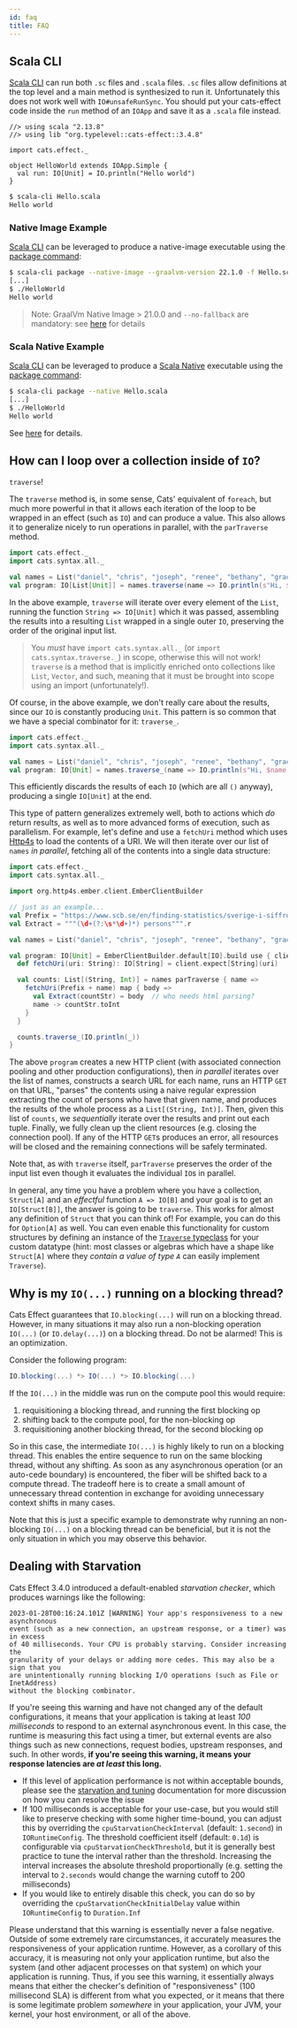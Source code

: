 ```yaml
---
id: faq
title: FAQ
---
```


## Scala CLI

[Scala CLI](https://scala-cli.virtuslab.org/) can run both `.sc` files and `.scala` files. `.sc` files allow definitions at the top level and a main method is synthesized to run it. Unfortunately this does not work well with `IO#unsafeRunSync`. You should put your cats-effect code inside the `run` method of an `IOApp` and save it as a `.scala` file instead.

```scala-cli
//> using scala "2.13.8"
//> using lib "org.typelevel::cats-effect::3.4.8"

import cats.effect._

object HelloWorld extends IOApp.Simple {
  val run: IO[Unit] = IO.println("Hello world")
}
```

```sh
$ scala-cli Hello.scala
Hello world
```

### Native Image Example

[Scala CLI](https://scala-cli.virtuslab.org/) can be leveraged to produce a native-image executable using the [package command](https://scala-cli.virtuslab.org/docs/commands/package#native-image):

```sh
$ scala-cli package --native-image --graalvm-version 22.1.0 -f Hello.scala -- --no-fallback
[...]
$ ./HelloWorld
Hello world
```

> Note: GraalVm Native Image > 21.0.0 and `--no-fallback` are mandatory: see [here](core/native-image.md) for details

### Scala Native Example

[Scala CLI](https://scala-cli.virtuslab.org/) can be leveraged to produce a [Scala Native](https://github.com/scala-native/scala-native) executable using the [package command](https://scala-cli.virtuslab.org/docs/commands/package/#scala-native):

```sh
$ scala-cli package --native Hello.scala
[...]
$ ./HelloWorld
Hello world
```

See [here](core/scala-native.md) for details.

## How can I loop over a collection inside of `IO`?

`traverse`!

The `traverse` method is, in some sense, Cats' equivalent of `foreach`, but much more powerful in that it allows each iteration of the loop to be wrapped in an effect (such as `IO`) and can produce a value. This also allows it to generalize nicely to run operations in parallel, with the `parTraverse` method.

```scala mdoc:reset:silent
import cats.effect._
import cats.syntax.all._

val names = List("daniel", "chris", "joseph", "renee", "bethany", "grace")
val program: IO[List[Unit]] = names.traverse(name => IO.println(s"Hi, $name!"))
```

In the above example, `traverse` will iterate over every element of the `List`, running the function `String => IO[Unit]` which it was passed, assembling the results into a resulting `List` wrapped in a single outer `IO`, preserving the order of the original input list.

> You *must* have `import cats.syntax.all._` (or `import cats.syntax.traverse._`) in scope, otherwise this will not work! `traverse` is a method that is implicitly enriched onto collections like `List`, `Vector`, and such, meaning that it must be brought into scope using an import (unfortunately!).

Of course, in the above example, we don't really care about the results, since our `IO` is constantly producing `Unit`. This pattern is so common that we have a special combinator for it: `traverse_`.

```scala mdoc:reset:silent
import cats.effect._
import cats.syntax.all._

val names = List("daniel", "chris", "joseph", "renee", "bethany", "grace")
val program: IO[Unit] = names.traverse_(name => IO.println(s"Hi, $name!"))
```

This efficiently discards the results of each `IO` (which are all `()` anyway), producing a single `IO[Unit]` at the end.

This type of pattern generalizes extremely well, both to actions which *do* return results, as well as to more advanced forms of execution, such as parallelism. For example, let's define and use a `fetchUri` method which uses [Http4s](https://http4s.org) to load the contents of a URI. We will then iterate over our list of `names` *in parallel*, fetching all of the contents into a single data structure:

```scala
import cats.effect._
import cats.syntax.all._

import org.http4s.ember.client.EmberClientBuilder

// just as an example...
val Prefix = "https://www.scb.se/en/finding-statistics/sverige-i-siffror/namesearch/Search/?nameSearchInput="
val Extract = """(\d+(?:\s*\d+)*) persons""".r

val names = List("daniel", "chris", "joseph", "renee", "bethany", "grace")

val program: IO[Unit] = EmberClientBuilder.default[IO].build use { client =>
  def fetchUri(uri: String): IO[String] = client.expect[String](uri)

  val counts: List[(String, Int)] = names parTraverse { name => 
    fetchUri(Prefix + name) map { body =>
      val Extract(countStr) = body  // who needs html parsing?
      name -> countStr.toInt
    }
  }

  counts.traverse_(IO.println(_))
}
```

The above `program` creates a new HTTP client (with associated connection pooling and other production configurations), then *in parallel* iterates over the list of names, constructs a search URL for each name, runs an HTTP `GET` on that URL, "parses" the contents using a naive regular expression extracting the count of persons who have that given name, and produces the results of the whole process as a `List[(String, Int)]`. Then, given this list of `counts`, we *sequentially* iterate over the results and print out each tuple. Finally, we fully clean up the client resources (e.g. closing the connection pool). If any of the HTTP `GET`s produces an error, all resources will be closed and the remaining connections will be safely terminated.

Note that, as with `traverse` itself, `parTraverse` preserves the order of the input list even though it evaluates the individual `IO`s in parallel.

In general, any time you have a problem where you have a collection, `Struct[A]` and an *effectful* function `A => IO[B]` and your goal is to get an `IO[Struct[B]]`, the answer is going to be `traverse`. This works for almost any definition of `Struct` that you can think of! For example, you can do this for `Option[A]` as well. You can even enable this functionality for custom structures by defining an instance of the [`Traverse` typeclass](https://typelevel.org/cats/typeclasses/traverse.html) for your custom datatype (hint: most classes or algebras which have a shape like `Struct[A]` where they *contain a value of type `A`* can easily implement `Traverse`).

## Why is my `IO(...)` running on a blocking thread?

Cats Effect guarantees that `IO.blocking(...)` will run on a blocking thread. However, in many situations it may also run a non-blocking operation `IO(...)` (or `IO.delay(...)`) on a blocking thread. Do not be alarmed! This is an optimization.

Consider the following program:

```scala
IO.blocking(...) *> IO(...) *> IO.blocking(...)
```

If the `IO(...)` in the middle was run on the compute pool this would require:

1. requisitioning a blocking thread, and running the first blocking op
2. shifting back to the compute pool, for the non-blocking op
3. requisitioning another blocking thread, for the second blocking op

So in this case, the intermediate `IO(...)` is highly likely to run on a blocking thread. This enables the entire sequence to run on the same blocking thread, without any shifting. As soon as any asynchronous operation (or an auto-cede boundary) is encountered, the fiber will be shifted back to a compute thread. The tradeoff here is to create a small amount of unnecessary thread contention in exchange for avoiding unnecessary context shifts in many cases.

Note that this is just a specific example to demonstrate why running an non-blocking `IO(...)` on a blocking thread can be beneficial, but it is not the only situation in which you may observe this behavior.

## Dealing with Starvation

Cats Effect 3.4.0 introduced a default-enabled *starvation checker*, which produces warnings like the following:

```
2023-01-28T00:16:24.101Z [WARNING] Your app's responsiveness to a new asynchronous 
event (such as a new connection, an upstream response, or a timer) was in excess
of 40 milliseconds. Your CPU is probably starving. Consider increasing the 
granularity of your delays or adding more cedes. This may also be a sign that you
are unintentionally running blocking I/O operations (such as File or InetAddress)
without the blocking combinator.
```

If you're seeing this warning and have not changed any of the default configurations, it means that your application is taking at least *100 milliseconds* to respond to an external asynchronous event. In this case, the runtime is measuring this fact using a timer, but external events are also things such as new connections, request bodies, upstream responses, and such. In other words, **if you're seeing this warning, it means your response latencies are *at least* this long.**

- If this level of application performance is not within acceptable bounds, please see the [starvation and tuning](core/starvation-and-tuning.md) documentation for more discussion on how you can resolve the issue
- If 100 milliseconds is acceptable for your use-case, but you would still like to preserve checking with some higher time-bound, you can adjust this by overriding the `cpuStarvationCheckInterval` (default: `1.second`) in `IORuntimeConfig`. The threshold coefficient itself (default: `0.1d`) is configurable via `cpuStarvationCheckThreshold`, but it is generally best practice to tune the interval rather than the threshold. Increasing the interval increases the absolute threshold proportionally (e.g. setting the interval to `2.seconds` would change the warning cutoff to 200 milliseconds)
- If you would like to entirely disable this check, you can do so by overriding the `cpuStarvationCheckInitialDelay` value within `IORuntimeConfig` to `Duration.Inf`

Please understand that this warning is essentially never a false negative. Outside of some extremely rare circumstances, it accurately measures the responsiveness of your application runtime. However, as a corollary of this accuracy, it is measuring not only your application runtime, but also the system (and other adjacent processes on that system) on which your application is running. Thus, if you see this warning, it essentially always means that either the checker's definition of "responsiveness" (100 millisecond SLA) is different from what you expected, or it means that there is some legitimate problem *somewhere* in your application, your JVM, your kernel, your host environment, or all of the above.
